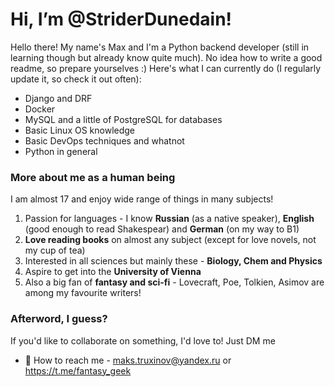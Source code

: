 # Hi, I’m @StriderDunedain!
Hello there! My name's Max and I'm a Python backend developer (still in learning though but already know quite much). No idea how to write a good readme, so prepare yourselves :)
Here's what I can currently do (I regularly update it, so check it out often):
 - Django and DRF
 - Docker
 - MySQL and a little of PostgreSQL for databases
 - Basic Linux OS knowledge
 - Basic DevOps techniques and whatnot
 - Python in general

### More about me as a human being
I am almost 17 and enjoy wide range of things in many subjects!
 1. Passion for languages - I know **Russian** (as a native speaker), **English** (good enough to read Shakespear) and **German** (on my way to B1)
 2. **Love reading books** on almost any subject (except for love novels, not my cup of tea)
 3. Interested in all sciences but mainly these - **Biology, Chem and Physics**
 4. Aspire to get into the **University of Vienna**
 5. Also a big fan of **fantasy and sci-fi** - Lovecraft, Poe, Tolkien, Asimov are among my favourite writers!

### Afterword, I guess?
If you'd like to collaborate on something, I'd love to! Just DM me
 - 📨 How to reach me - maks.truxinov@yandex.ru or https://t.me/fantasy_geek
